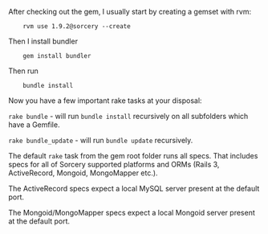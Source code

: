 After checking out the gem, I usually start by creating a gemset with rvm:

```
    rvm use 1.9.2@sorcery --create
```

Then I install bundler

```
    gem install bundler
```

Then run

```
    bundle install
```

Now you have a few important rake tasks at your disposal:

`rake bundle` - will run `bundle install` recursively on all subfolders which have a Gemfile.

`rake bundle_update` - will run `bundle update` recursively.

The default `rake` task from the gem root folder runs all specs.
That includes specs for all of Sorcery supported platforms and ORMs (Rails 3, ActiveRecord, Mongoid, MongoMapper etc.).

The ActiveRecord specs expect a local MySQL server present at the default port.

The Mongoid/MongoMapper specs expect a local Mongoid server present at the default port.
